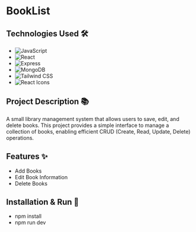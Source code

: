 # BookList

## Technologies Used 🛠

- ![JavaScript](https://img.shields.io/badge/JavaScript-F7DF1E?style=for-the-badge&logo=javascript&logoColor=black)
- ![React](https://img.shields.io/badge/React-61DAFB?style=for-the-badge&logo=react&logoColor=white)
- ![Express](https://img.shields.io/badge/Express-000000?style=for-the-badge&logo=express&logoColor=white)
- ![MongoDB](https://img.shields.io/badge/MongoDB-4EA94B?style=for-the-badge&logo=mongodb&logoColor=white)
- ![Tailwind CSS](https://img.shields.io/badge/TailwindCSS-38B2AC?style=for-the-badge&logo=tailwind-css&logoColor=white)
- ![React Icons](https://img.shields.io/badge/React%20Icons-61DAFB?style=for-the-badge&logo=react&logoColor=white)

## Project Description 📚

A small library management system that allows users to save, edit, and delete books. This project provides a simple interface to manage a collection of books, enabling efficient CRUD (Create, Read, Update, Delete) operations.

## Features ✨

- Add Books
- Edit Book Information
- Delete Books

## Installation & Run 🚀

- npm install
- npm run dev
